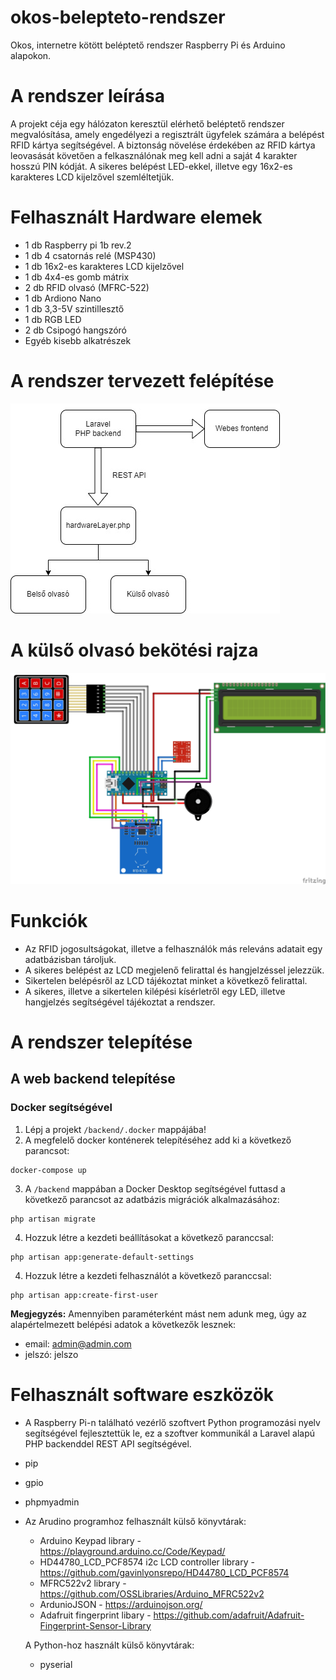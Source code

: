 # okos-belepteto-rendszer
Okos, internetre kötött beléptető rendszer Raspberry Pi és Arduino alapokon.

# A rendszer leírása
A projekt céja egy hálózaton keresztül elérhető beléptető rendszer megvalósítása, amely engedélyezi a regisztrált ügyfelek számára a belépést RFID kártya segítségével. A biztonság növelése érdekében az RFID kártya leovasását követően a felkasználónak meg kell adni a saját 4 karakter hosszú PIN kódját. A sikeres belépést LED-ekkel, illetve egy 16x2-es karakteres LCD kijelzővel szemléltetjük. 

# Felhasznált Hardware elemek
- 1 db Raspberry pi 1b rev.2
- 1 db 4 csatornás relé (MSP430)
- 1 db 16x2-es karakteres LCD kijelzővel
- 1 db 4x4-es gomb mátrix
- 2 db RFID olvasó (MFRC-522)
- 1 db Ardiono Nano
- 1 db 3,3-5V szintillesztő
- 1 db RGB LED
- 2 db Csipogó hangszóró
- Egyéb kisebb alkatrészek

# A rendszer tervezett felépítése

![Belepteto rendszerterv](documentation/images/belepteto-rendszerterv.jpg)

# A külső olvasó bekötési rajza

![Belepteto kapcsolasi rajz](documentation/images/belepteto_bb.jpg)

# Funkciók

- Az RFID jogosultságokat, illetve a felhasználók más releváns adatait egy adatbázisban tároljuk.
- A sikeres belépést az LCD megjelenő felirattal és hangjelzéssel jelezzük.
- Sikertelen belépésről az LCD tájékoztat minket a következő felirattal.
- A sikeres, illetve a sikertelen kilépési kísérletről egy LED, illetve hangjelzés segítségével tájékoztat a rendszer.

# A rendszer telepítése

## A web backend telepítése

### Docker segítségével

1. Lépj a projekt `/backend/.docker` mappájába!
2. A megfelelő docker konténerek telepítéséhez add ki a következő parancsot:
```
docker-compose up
```
3. A `/backend` mappában a Docker Desktop segítségével futtasd a következő parancsot az adatbázis migrációk alkalmazásához:
```
php artisan migrate
```
4. Hozzuk létre a kezdeti beállításokat a következő paranccsal:
```
php artisan app:generate-default-settings
```
4. Hozzuk létre a kezdeti felhasználót a következő paranccsal:
```
php artisan app:create-first-user
```
**Megjegyzés:** Amennyiben paraméterként mást nem adunk meg, úgy az alapértelmezett belépési adatok a következők lesznek:
  - email: admin@admin.com
  - jelszó: jelszo

# Felhasznált software eszközök

- A Raspberry Pi-n található vezérlő szoftvert Python programozási nyelv segítségével fejlesztettük le, ez a szoftver kommunikál a Laravel alapú PHP backenddel REST API segítségével.
- pip
- gpio
- phpmyadmin
- Az Arudino programhoz felhasznált külső könyvtárak:

  - Arduino Keypad library - https://playground.arduino.cc/Code/Keypad/
  - HD44780_LCD_PCF8574 i2c LCD controller library - https://github.com/gavinlyonsrepo/HD44780_LCD_PCF8574
  - MFRC522v2 library - https://github.com/OSSLibraries/Arduino_MFRC522v2
  - ArdunioJSON - https://arduinojson.org/
  - Adafruit fingerprint libary - https://github.com/adafruit/Adafruit-Fingerprint-Sensor-Library

  A Python-hoz használt külső könyvtárak:

  - pyserial

